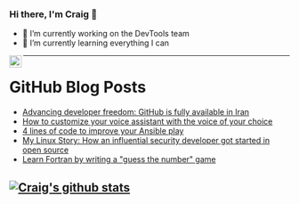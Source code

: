 ### Hi there, I'm Craig 👋

<!--
**CraigTeelFugro/CraigTeelFugro** is a ✨ _special_ ✨ repository because its `README.md` (this file) appears on your GitHub profile.

Here are some ideas to get you started:
-->

- 🔭 I’m currently working on the DevTools team
- 🌱 I’m currently learning everything I can

[<img align="left" alt="Craig Teel | LinkedIn" width="22px" src="https://cdn.jsdelivr.net/npm/simple-icons@v3/icons/linkedin.svg" />][linkedin]

---

# GitHub Blog Posts

<!-- BLOG-POST-LIST:START -->
- [Advancing developer freedom: GitHub is fully available in Iran](https://github.blog/2021-01-05-advancing-developer-freedom-github-is-fully-available-in-iran/)
- [How to customize your voice assistant with the voice of your choice](https://opensource.com/article/21/1/customize-voice-assistant)
- [4 lines of code to improve your Ansible play](https://opensource.com/article/21/1/improve-ansible-play)
- [My Linux Story: How an influential security developer got started in open source](https://opensource.com/article/21/1/lynis)
- [Learn Fortran by writing a &quot;guess the number&quot; game](https://opensource.com/article/21/1/fortran)
<!-- BLOG-POST-LIST:END -->

## [![Craig's github stats](https://github-readme-stats.vercel.app/api?username=craigteelfugro)](https://github.com/anuraghazra/github-readme-stats)


[linkedin]: https://linkedin.com/in/craig-teel-b8786771
